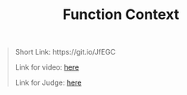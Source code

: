 <h1 align="center">Function Context</h1>
    <br>

<blockquote>
    <p>
        Short Link: https://git.io/JfEGC
    </p>
    <p>
        Link for video:
        <a href="https://www.youtube.com/watch?v=9iUZ7Gdb2G8&feature=emb_title"> here</a>
    </p>
    <p>
        Link for Judge: 
        <a href="https://judge.softuni.bg/Contests/Practice/Index/1854#0">here</a>
    </p>
</blockquote>
